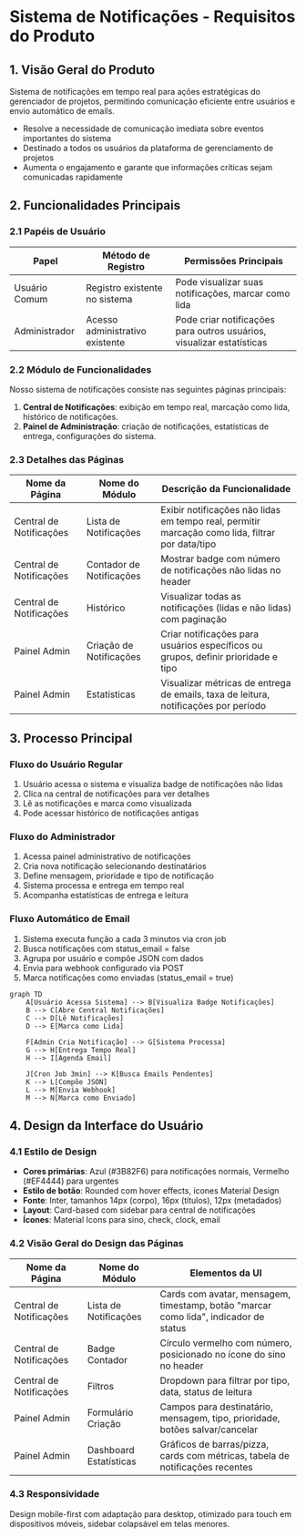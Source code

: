 # Sistema de Notificações - Requisitos do Produto

## 1. Visão Geral do Produto
Sistema de notificações em tempo real para ações estratégicas do gerenciador de projetos, permitindo comunicação eficiente entre usuários e envio automático de emails.
- Resolve a necessidade de comunicação imediata sobre eventos importantes do sistema
- Destinado a todos os usuários da plataforma de gerenciamento de projetos
- Aumenta o engajamento e garante que informações críticas sejam comunicadas rapidamente

## 2. Funcionalidades Principais

### 2.1 Papéis de Usuário
| Papel | Método de Registro | Permissões Principais |
|-------|-------------------|----------------------|
| Usuário Comum | Registro existente no sistema | Pode visualizar suas notificações, marcar como lida |
| Administrador | Acesso administrativo existente | Pode criar notificações para outros usuários, visualizar estatísticas |

### 2.2 Módulo de Funcionalidades
Nosso sistema de notificações consiste nas seguintes páginas principais:
1. **Central de Notificações**: exibição em tempo real, marcação como lida, histórico de notificações.
2. **Painel de Administração**: criação de notificações, estatísticas de entrega, configurações do sistema.

### 2.3 Detalhes das Páginas
| Nome da Página | Nome do Módulo | Descrição da Funcionalidade |
|----------------|----------------|-----------------------------|
| Central de Notificações | Lista de Notificações | Exibir notificações não lidas em tempo real, permitir marcação como lida, filtrar por data/tipo |
| Central de Notificações | Contador de Notificações | Mostrar badge com número de notificações não lidas no header |
| Central de Notificações | Histórico | Visualizar todas as notificações (lidas e não lidas) com paginação |
| Painel Admin | Criação de Notificações | Criar notificações para usuários específicos ou grupos, definir prioridade e tipo |
| Painel Admin | Estatísticas | Visualizar métricas de entrega de emails, taxa de leitura, notificações por período |

## 3. Processo Principal

### Fluxo do Usuário Regular
1. Usuário acessa o sistema e visualiza badge de notificações não lidas
2. Clica na central de notificações para ver detalhes
3. Lê as notificações e marca como visualizada
4. Pode acessar histórico de notificações antigas

### Fluxo do Administrador
1. Acessa painel administrativo de notificações
2. Cria nova notificação selecionando destinatários
3. Define mensagem, prioridade e tipo de notificação
4. Sistema processa e entrega em tempo real
5. Acompanha estatísticas de entrega e leitura

### Fluxo Automático de Email
1. Sistema executa função a cada 3 minutos via cron job
2. Busca notificações com status_email = false
3. Agrupa por usuário e compõe JSON com dados
4. Envia para webhook configurado via POST
5. Marca notificações como enviadas (status_email = true)

```mermaid
graph TD
    A[Usuário Acessa Sistema] --> B[Visualiza Badge Notificações]
    B --> C[Abre Central Notificações]
    C --> D[Lê Notificações]
    D --> E[Marca como Lida]
    
    F[Admin Cria Notificação] --> G[Sistema Processa]
    G --> H[Entrega Tempo Real]
    H --> I[Agenda Email]
    
    J[Cron Job 3min] --> K[Busca Emails Pendentes]
    K --> L[Compõe JSON]
    L --> M[Envia Webhook]
    M --> N[Marca como Enviado]
```

## 4. Design da Interface do Usuário

### 4.1 Estilo de Design
- **Cores primárias**: Azul (#3B82F6) para notificações normais, Vermelho (#EF4444) para urgentes
- **Estilo de botão**: Rounded com hover effects, ícones Material Design
- **Fonte**: Inter, tamanhos 14px (corpo), 16px (títulos), 12px (metadados)
- **Layout**: Card-based com sidebar para central de notificações
- **Ícones**: Material Icons para sino, check, clock, email

### 4.2 Visão Geral do Design das Páginas
| Nome da Página | Nome do Módulo | Elementos da UI |
|----------------|----------------|----------------|
| Central de Notificações | Lista de Notificações | Cards com avatar, mensagem, timestamp, botão "marcar como lida", indicador de status |
| Central de Notificações | Badge Contador | Círculo vermelho com número, posicionado no ícone do sino no header |
| Central de Notificações | Filtros | Dropdown para filtrar por tipo, data, status de leitura |
| Painel Admin | Formulário Criação | Campos para destinatário, mensagem, tipo, prioridade, botões salvar/cancelar |
| Painel Admin | Dashboard Estatísticas | Gráficos de barras/pizza, cards com métricas, tabela de notificações recentes |

### 4.3 Responsividade
Design mobile-first com adaptação para desktop, otimizado para touch em dispositivos móveis, sidebar colapsável em telas menores.